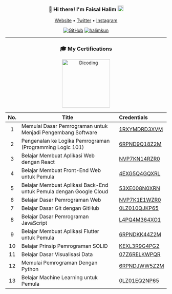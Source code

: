 <h3 align="center">
👋 Hi there! I'm Faisal Halim  <img src="https://hatscripts.github.io/circle-flags/flags/id.svg" width="18" />  
</h3>
<p align="center">
  <a href="https://www.halimkun.com">Website</a> • 
  <a href="https://twitter.com/hlmkun">Twitter</a> • 
  <a href="https://www.instagram.com/hlmkun/">Instagram</a>
</p>

<p align="center"> <a href="https://github.com/halimkun"><img alt="GitHub" src="https://img.shields.io/badge/dynamic/json?logo=github&label=Followers&labelColor=282c34&color=181717&query=%24.data.totalSubs&url=https%3A%2F%2Fapi.spencerwoo.com%2Fsubstats%2F%3Fsource%3Dgithub%26queryKey%3Dhalimkun&longCache=true"/></a> <a href="https://github.com/halimkun"><img src="https://komarev.com/ghpvc/?username=halimkun&label=Visitors" alt="halimkun" /></a> </p>

---
<h3 align="center">
  🎓 My Certifications
</h3>


<div align="center">
  <img src="https://www.dicoding.com/blog/wp-content/uploads/2014/12/dicoding-header-logo.png" alt="Dicoding" width="150" />

|  No.  | Title                                                              | Credentials                                                        |
| :---: | ------------------------------------------------------------------ | :----------------------------------------------------------------- |
|   1   | Memulai Dasar Pemrograman untuk Menjadi Pengembang Software        | [1RXYMDRD3XVM](https://www.dicoding.com/certificates/1RXYMDRD3XVM) |
|   2   | Pengenalan ke Logika Pemrograman (Programming Logic 101)           | [6RPND9Q18Z2M](https://www.dicoding.com/certificates/6RPND9Q18Z2M) |
|   3   | Belajar Membuat Aplikasi Web dengan React                          | [NVP7KN14RZR0](https://www.dicoding.com/certificates/NVP7KN14RZR0) |
|   4   | Belajar Membuat Front-End Web untuk Pemula                         | [4EXG5Q4GQXRL](https://www.dicoding.com/certificates/4EXG5Q4GQXRL) |
|   5   | Belajar Membuat Aplikasi Back-End untuk Pemula dengan Google Cloud | [53XE008N0XRN](https://www.dicoding.com/certificates/53XE008N0XRN) |
|   6   | Belajar Dasar Pemrograman Web                                      | [NVP7K1E1WZR0](https://www.dicoding.com/certificates/NVP7K1E1WZR0) |
|   7   | Belajar Dasar Git dengan GitHub                                    | [0LZ010QJKP65](https://www.dicoding.com/certificates/0LZ010QJKP65) |
|   8   | Belajar Dasar Pemrograman JavaScript                               | [L4PQ4M364XO1](https://www.dicoding.com/certificates/L4PQ4M364XO1) |
|   9   | Belajar Membuat Aplikasi Flutter untuk Pemula                      | [6RPNDKK44Z2M](https://www.dicoding.com/certificates/6RPNDKK44Z2M) |
|  10   | Belajar Prinsip Pemrograman SOLID                                  | [KEXL3R9G4PG2](https://www.dicoding.com/certificates/KEXL3R9G4PG2) |
|  11   | Belajar Dasar Visualisasi Data                                     | [07Z6RELKWPQR](https://www.dicoding.com/certificates/07Z6RELKWPQR) |
|  12   | Memulai Pemrograman Dengan Python                                  | [6RPNDJWW5Z2M](https://www.dicoding.com/certificates/6RPNDJWW5Z2M) |
|  13   | Belajar Machine Learning untuk Pemula                              | [0LZ01EQ2NP65](https://www.dicoding.com/certificates/0LZ01EQ2NP65) |

</div>
